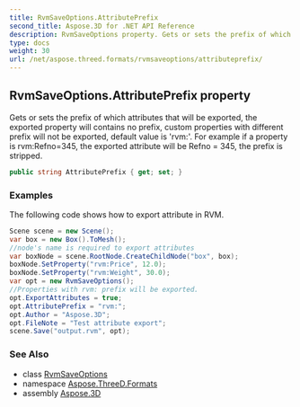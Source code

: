 ```yaml
---
title: RvmSaveOptions.AttributePrefix
second_title: Aspose.3D for .NET API Reference
description: RvmSaveOptions property. Gets or sets the prefix of which attributes that will be exported the exported property will contains no prefix custom properties with different prefix will not be exported default value is rvm. For example if a property is rvmRefno345 the exported attribute will be Refno  345 the prefix is stripped
type: docs
weight: 30
url: /net/aspose.threed.formats/rvmsaveoptions/attributeprefix/
---
```

## RvmSaveOptions.AttributePrefix property

Gets or sets the prefix of which attributes that will be exported, the exported property will contains no prefix, custom properties with different prefix will not be exported, default value is 'rvm:'. For example if a property is rvm:Refno=345, the exported attribute will be Refno = 345, the prefix is stripped.

```csharp
public string AttributePrefix { get; set; }
```

### Examples

The following code shows how to export attribute in RVM.

```csharp
Scene scene = new Scene();
var box = new Box().ToMesh();
//node's name is required to export attributes
var boxNode = scene.RootNode.CreateChildNode("box", box);
boxNode.SetProperty("rvm:Price", 12.0);
boxNode.SetProperty("rvm:Weight", 30.0);
var opt = new RvmSaveOptions();
//Properties with rvm: prefix will be exported.
opt.ExportAttributes = true;
opt.AttributePrefix = "rvm:";
opt.Author = "Aspose.3D";
opt.FileNote = "Test attribute export";
scene.Save("output.rvm", opt);
```

### See Also

* class [RvmSaveOptions](../)
* namespace [Aspose.ThreeD.Formats](../../../aspose.threed.formats/)
* assembly [Aspose.3D](../../../)


